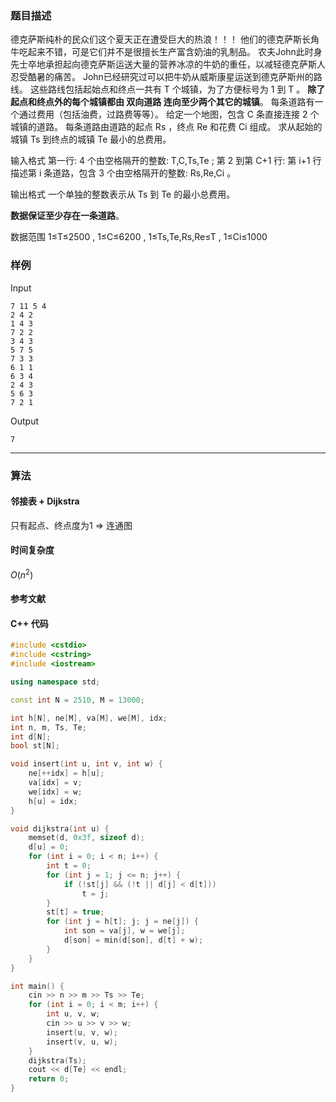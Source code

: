 ### 题目描述

德克萨斯纯朴的民众们这个夏天正在遭受巨大的热浪！！！
他们的德克萨斯长角牛吃起来不错，可是它们并不是很擅长生产富含奶油的乳制品。
农夫John此时身先士卒地承担起向德克萨斯运送大量的营养冰凉的牛奶的重任，以减轻德克萨斯人忍受酷暑的痛苦。
John已经研究过可以把牛奶从威斯康星运送到德克萨斯州的路线。
这些路线包括起始点和终点一共有  T  个城镇，为了方便标号为  1  到  T 。
**除了起点和终点外的每个城镇都由 双向道路 连向至少两个其它的城镇**。
每条道路有一个通过费用（包括油费，过路费等等）。
给定一个地图，包含  C  条直接连接  2  个城镇的道路。
每条道路由道路的起点  Rs ，终点  Re  和花费  Ci  组成。
求从起始的城镇  Ts  到终点的城镇  Te  最小的总费用。

输入格式
第一行:  4  个由空格隔开的整数:  T,C,Ts,Te ;
第  2  到第  C+1  行: 第  i+1  行描述第  i  条道路，包含  3  个由空格隔开的整数:  Rs,Re,Ci 。

输出格式
一个单独的整数表示从  Ts  到  Te  的最小总费用。

**数据保证至少存在一条道路**。

数据范围
1≤T≤2500 ,
1≤C≤6200 ,
1≤Ts,Te,Rs,Re≤T ,
1≤Ci≤1000

### 样例

Input

```
7 11 5 4
2 4 2
1 4 3
7 2 2
3 4 3
5 7 5
7 3 3
6 1 1
6 3 4
2 4 3
5 6 3
7 2 1
```

Output

```
7
```

----------

### 算法
#### 邻接表 + Dijkstra

只有起点、终点度为1 => 连通图

#### 时间复杂度

$O(n ^ 2)$

#### 参考文献

#### C++ 代码

``` cpp
#include <cstdio>
#include <cstring>
#include <iostream>

using namespace std;

const int N = 2510, M = 13000;

int h[N], ne[M], va[M], we[M], idx;
int n, m, Ts, Te;
int d[N];
bool st[N];

void insert(int u, int v, int w) {
    ne[++idx] = h[u];
    va[idx] = v;
    we[idx] = w;
    h[u] = idx;
}

void dijkstra(int u) {
    memset(d, 0x3f, sizeof d);
    d[u] = 0;
    for (int i = 0; i < n; i++) {
        int t = 0;
        for (int j = 1; j <= n; j++) {
            if (!st[j] && (!t || d[j] < d[t]))
                t = j;
        }
        st[t] = true;
        for (int j = h[t]; j; j = ne[j]) {
            int son = va[j], w = we[j];
            d[son] = min(d[son], d[t] + w);
        }
    }
}

int main() {
    cin >> n >> m >> Ts >> Te;
    for (int i = 0; i < m; i++) {
        int u, v, w;
        cin >> u >> v >> w;
        insert(u, v, w);
        insert(v, u, w);
    }
    dijkstra(Ts);
    cout << d[Te] << endl;
    return 0;
}
```